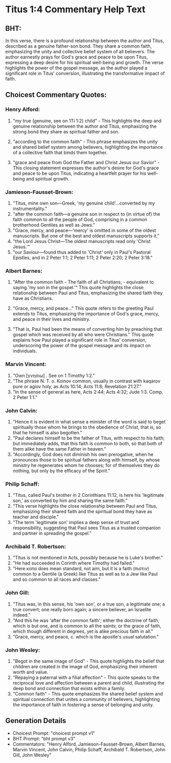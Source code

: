 # Titus 1:4 Commentary Help Text

## BHT:
In this verse, there is a profound relationship between the author and Titus, described as a genuine father-son bond. They share a common faith, emphasizing the unity and collective belief system of all believers. The author earnestly prays for God's grace and peace to be upon Titus, expressing a deep desire for his spiritual well-being and growth. The verse highlights the power of the gospel message, as the author played a significant role in Titus' conversion, illustrating the transformative impact of faith.

## Choicest Commentary Quotes:
### Henry Alford:
1. "my true (genuine, see on 1Ti 1:2) child" - This highlights the deep and genuine relationship between the author and Titus, emphasizing the strong bond they share as spiritual father and son.

2. "according to the common faith" - This phrase emphasizes the unity and shared belief system among believers, highlighting the importance of a collective faith that binds them together.

3. "grace and peace from God the Father and Christ Jesus our Savior" - This closing statement expresses the author's desire for God's grace and peace to be upon Titus, indicating a heartfelt prayer for his well-being and spiritual growth.

### Jamieson-Fausset-Brown:
1. "Titus, mine own son—Greek, 'my genuine child'...converted by my instrumentality." 
2. "after the common faith—a genuine son in respect to (in virtue of) the faith common to all the people of God, comprising in a common brotherhood Gentiles as well as Jews."
3. "Grace, mercy, and peace—'mercy' is omitted in some of the oldest manuscripts. But one of the best and oldest manuscripts supports it."
4. "the Lord Jesus Christ—The oldest manuscripts read only 'Christ Jesus.'"
5. "our Saviour—found thus added to 'Christ' only in Paul's Pastoral Epistles, and in 2 Peter 1:1; 2 Peter 1:11; 2 Peter 2:20; 2 Peter 3:18."

### Albert Barnes:
1. "After the common faith - The faith of all Christians; - equivalent to saying 'my son in the gospel.'" This quote highlights the close relationship between Paul and Titus, emphasizing the shared faith they have as Christians.

2. "Grace, mercy, and peace..." This quote refers to the greeting Paul extends to Titus, emphasizing the importance of God's grace, mercy, and peace in their lives and ministry.

3. "That is, Paul had been the means of converting him by preaching that gospel which was received by all who were Christians." This quote explains how Paul played a significant role in Titus' conversion, underscoring the power of the gospel message and its impact on individuals.

### Marvin Vincent:
1. "Own [γνησιω] . See on 1 Timothy 1:2." 
2. "The phrase N. T. o. Koinov common, usually in contrast with kaqarov pure or agiov holy, as Acts 10:14; Acts 11:8; Revelation 21:27." 
3. "In the sense of general as here, Acts 2:44; Acts 4:32; Jude 1:3. Comp. 2 Peter 1:1."

### John Calvin:
1. "Hence it is evident in what sense a minister of the word is said to beget spiritually those whom he brings to the obedience of Christ, that is, so that he himself is also begotten." 
2. "Paul declares himself to be the father of Titus, with respect to his faith; but immediately adds, that this faith is common to both, so that both of them alike have the same Father in heaven." 
3. "Accordingly, God does not diminish his own prerogative, when he pronounces those to be spiritual fathers along with himself, by whose ministry he regenerates whom he chooses; for of themselves they do nothing, but only by the efficacy of the Spirit."

### Philip Schaff:
1. "Titus, called Paul's brother in 2 Corinthians 11:12, is here his 'legitimate son,' as converted by him and sharing the same faith." 
2. "This verse highlights the close relationship between Paul and Titus, emphasizing their shared faith and the spiritual bond they have as teacher and disciple." 
3. "The term 'legitimate son' implies a deep sense of trust and responsibility, suggesting that Paul sees Titus as a trusted companion and partner in spreading the gospel."

### Archibald T. Robertson:
1. "Titus is not mentioned in Acts, possibly because he is Luke's brother."
2. "He had succeeded in Corinth where Timothy had failed."
3. "Here κατα does mean standard, not aim, but it is a faith (πιστιν) common to a Gentile (a Greek) like Titus as well as to a Jew like Paul and so common to all races and classes."

### John Gill:
1. "Titus was, in this sense, his 'own son', or a true son, a legitimate one; a true convert; one really born again; a sincere believer, an Israelite indeed."
2. "And this he was 'after the common faith'; either the doctrine of faith, which is but one, and is common to all the saints; or the grace of faith, which though different in degrees, yet is alike precious faith in all."
3. "Grace, mercy, and peace, c. which is the apostle's usual salutation."

### John Wesley:
1. "Begot in the same image of God" - This quote highlights the belief that children are created in the image of God, emphasizing their inherent worth and value.
2. "Repaying a paternal with a filial affection" - This quote speaks to the reciprocal love and affection between a parent and child, illustrating the deep bond and connection that exists within a family.
3. "Common faith" - This quote emphasizes the shared belief system and spiritual connection that unites a community of believers, highlighting the importance of faith in fostering a sense of belonging and unity.


## Generation Details
- Choicest Prompt: "choicest prompt v1"
- BHT Prompt: "bht prompt v3"
- Commentators: "Henry Alford, Jamieson-Fausset-Brown, Albert Barnes, Marvin Vincent, John Calvin, Philip Schaff, Archibald T. Robertson, John Gill, John Wesley"

